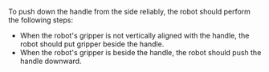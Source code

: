 To push down the handle from the side reliably, the robot should perform the following steps:

- When the robot's gripper is not vertically aligned with the handle, the robot should put gripper beside the handle.
- When the robot's gripper is beside the handle, the robot should push the handle downward.